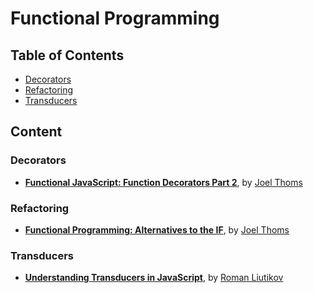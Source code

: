 # Functional Programming

## Table of Contents

<!-- TOC depthFrom:3 -->

- [Decorators](#decorators)
- [Refactoring](#refactoring)
- [Transducers](#transducers)

<!-- /TOC -->
<!-- prettier-ignore-end -->

## Content

### Decorators

- **[Functional JavaScript: Function Decorators Part 2](https://hackernoon.com/function-decorators-part-2-javascript-fadd24e57f83)**, by [Joel Thoms](https://hackernoon.com/@joelthoms)

### Refactoring

- **[Functional Programming: Alternatives to the IF](https://hackernoon.com/functional-programming-alternatives-to-the-if-functional-javascript-8804905db43e)**, by [Joel Thoms](https://hackernoon.com/@joelthoms)

### Transducers

- **[Understanding Transducers in JavaScript](https://medium.com/@roman01la/understanding-transducers-in-javascript-3500d3bd9624)**, by [Roman Liutikov](https://medium.com/@roman01la)
